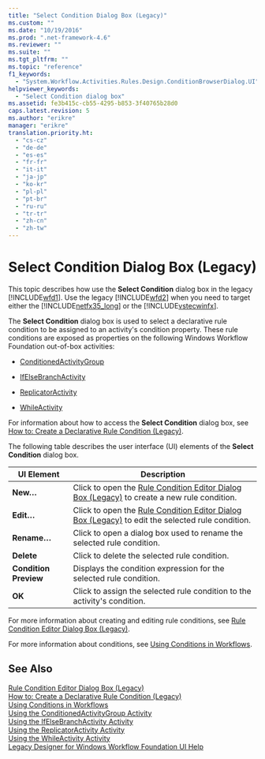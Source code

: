 ```yaml
---
title: "Select Condition Dialog Box (Legacy)"
ms.custom: ""
ms.date: "10/19/2016"
ms.prod: ".net-framework-4.6"
ms.reviewer: ""
ms.suite: ""
ms.tgt_pltfrm: ""
ms.topic: "reference"
f1_keywords: 
  - "System.Workflow.Activities.Rules.Design.ConditionBrowserDialog.UI"
helpviewer_keywords: 
  - "Select Condition dialog box"
ms.assetid: fe3b415c-cb55-4295-b853-3f40765b28d0
caps.latest.revision: 5
ms.author: "erikre"
manager: "erikre"
translation.priority.ht: 
  - "cs-cz"
  - "de-de"
  - "es-es"
  - "fr-fr"
  - "it-it"
  - "ja-jp"
  - "ko-kr"
  - "pl-pl"
  - "pt-br"
  - "ru-ru"
  - "tr-tr"
  - "zh-cn"
  - "zh-tw"
---
```

# Select Condition Dialog Box (Legacy)
This topic describes how use the **Select Condition** dialog box in the legacy [!INCLUDE[wfd1](../workflow-designer/includes/wfd1_md.md)]. Use the legacy [!INCLUDE[wfd2](../workflow-designer/includes/wfd2_md.md)] when you need to target either the [!INCLUDE[netfx35_long](../workflow-designer/includes/netfx35_long_md.md)] or the [!INCLUDE[vstecwinfx](../workflow-designer/includes/vstecwinfx_md.md)].  
  
 The **Select Condition** dialog box is used to select a declarative rule condition to be assigned to an activity's condition property. These rule conditions are exposed as properties on the following Windows Workflow Foundation out-of-box activities:  
  
-   [ConditionedActivityGroup](http://go.microsoft.com/fwlink?LinkID=65017)  
  
-   [IfElseBranchActivity](http://go.microsoft.com/fwlink?LinkID=65034)  
  
-   [ReplicatorActivity](http://go.microsoft.com/fwlink?LinkID=65039)  
  
-   [WhileActivity](http://go.microsoft.com/fwlink?LinkID=65049)  
  
 For information about how to access the **Select Condition** dialog box, see [How to: Create a Declarative Rule Condition (Legacy)](../workflow-designer/how-to--create-a-declarative-rule-condition--legacy-.md).  
  
 The following table describes the user interface (UI) elements of the **Select Condition** dialog box.  
  
|UI Element|Description|  
|----------------|-----------------|  
|**New…**|Click to open the [Rule Condition Editor Dialog Box (Legacy)](../workflow-designer/rule-condition-editor-dialog-box--legacy-.md) to create a new rule condition.|  
|**Edit…**|Click to open the [Rule Condition Editor Dialog Box (Legacy)](../workflow-designer/rule-condition-editor-dialog-box--legacy-.md) to edit the selected rule condition.|  
|**Rename…**|Click to open a dialog box used to rename the selected rule condition.|  
|**Delete**|Click to delete the selected rule condition.|  
|**Condition Preview**|Displays the condition expression for the selected rule condition.|  
|**OK**|Click to assign the selected rule condition to the activity's condition.|  
  
 For more information about creating and editing rule conditions, see [Rule Condition Editor Dialog Box (Legacy)](../workflow-designer/rule-condition-editor-dialog-box--legacy-.md).  
  
 For more information about conditions, see [Using Conditions in Workflows](http://go.microsoft.com/fwlink?LinkID=65009).  
  
## See Also  
 [Rule Condition Editor Dialog Box (Legacy)](../workflow-designer/rule-condition-editor-dialog-box--legacy-.md)   
 [How to: Create a Declarative Rule Condition (Legacy)](../workflow-designer/how-to--create-a-declarative-rule-condition--legacy-.md)   
 [Using Conditions in Workflows](http://go.microsoft.com/fwlink?LinkID=65009)   
 [Using the ConditionedActivityGroup Activity](http://go.microsoft.com/fwlink?LinkID=65066)   
 [Using the IfElseBranchActivity Activity](http://go.microsoft.com/fwlink?LinkID=65075)   
 [Using the ReplicatorActivity Activity](http://go.microsoft.com/fwlink?LinkID=65080)   
 [Using the WhileActivity Activity](http://go.microsoft.com/fwlink?LinkID=65091)   
 [Legacy Designer for Windows Workflow Foundation UI Help](../workflow-designer/legacy-designer-for-windows-workflow-foundation-ui-help.md)